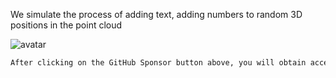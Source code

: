  We simulate the process of adding text, adding numbers to random 3D positions in the point cloud

 ![avatar]( 33119e8ef4cf41c2a5102e7df7c8ab36.png) 

  ```python  
After clicking on the GitHub Sponsor button above, you will obtain access permissions to my private code repository ( https://github.com/slowlon/my_code_bar ) to view this blog code. By searching the code number of this blog, you can find the code you need, code number is: 2024020309574620989
  ```  
